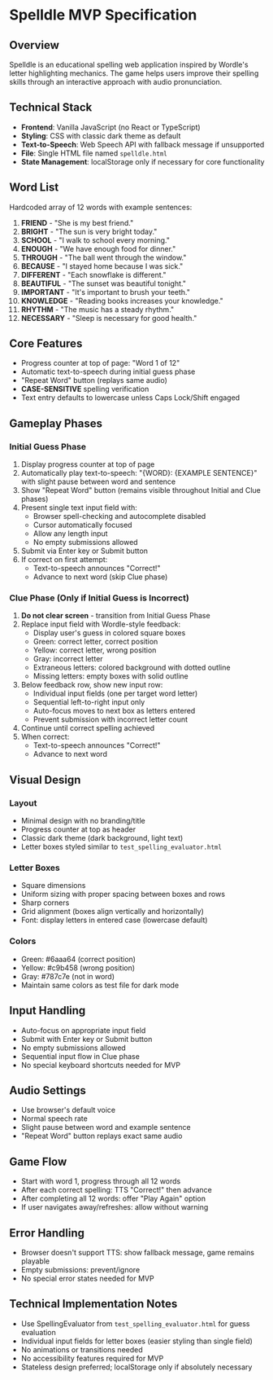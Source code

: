 # Spelldle MVP Specification

## Overview
Spelldle is an educational spelling web application inspired by Wordle's letter highlighting mechanics. The game helps users improve their spelling skills through an interactive approach with audio pronunciation.

## Technical Stack
- **Frontend**: Vanilla JavaScript (no React or TypeScript)
- **Styling**: CSS with classic dark theme as default
- **Text-to-Speech**: Web Speech API with fallback message if unsupported
- **File**: Single HTML file named `spelldle.html`
- **State Management**: localStorage only if necessary for core functionality

## Word List
Hardcoded array of 12 words with example sentences:

1. **FRIEND** - "She is my best friend."
2. **BRIGHT** - "The sun is very bright today."
3. **SCHOOL** - "I walk to school every morning."
4. **ENOUGH** - "We have enough food for dinner."
5. **THROUGH** - "The ball went through the window."
6. **BECAUSE** - "I stayed home because I was sick."
7. **DIFFERENT** - "Each snowflake is different."
8. **BEAUTIFUL** - "The sunset was beautiful tonight."
9. **IMPORTANT** - "It's important to brush your teeth."
10. **KNOWLEDGE** - "Reading books increases your knowledge."
11. **RHYTHM** - "The music has a steady rhythm."
12. **NECESSARY** - "Sleep is necessary for good health."

## Core Features
- Progress counter at top of page: "Word 1 of 12"
- Automatic text-to-speech during initial guess phase
- "Repeat Word" button (replays same audio)
- **CASE-SENSITIVE** spelling verification
- Text entry defaults to lowercase unless Caps Lock/Shift engaged

## Gameplay Phases

### Initial Guess Phase
1. Display progress counter at top of page
2. Automatically play text-to-speech: "{WORD}: {EXAMPLE SENTENCE}" with slight pause between word and sentence
3. Show "Repeat Word" button (remains visible throughout Initial and Clue phases)
4. Present single text input field with:
   - Browser spell-checking and autocomplete disabled
   - Cursor automatically focused
   - Allow any length input
   - No empty submissions allowed
5. Submit via Enter key or Submit button
6. If correct on first attempt:
   - Text-to-speech announces "Correct!"
   - Advance to next word (skip Clue phase)

### Clue Phase (Only if Initial Guess is Incorrect)
1. **Do not clear screen** - transition from Initial Guess Phase
2. Replace input field with Wordle-style feedback:
   - Display user's guess in colored square boxes
   - Green: correct letter, correct position
   - Yellow: correct letter, wrong position  
   - Gray: incorrect letter
   - Extraneous letters: colored background with dotted outline
   - Missing letters: empty boxes with solid outline
3. Below feedback row, show new input row:
   - Individual input fields (one per target word letter)
   - Sequential left-to-right input only
   - Auto-focus moves to next box as letters entered
   - Prevent submission with incorrect letter count
4. Continue until correct spelling achieved
5. When correct:
   - Text-to-speech announces "Correct!"
   - Advance to next word

## Visual Design

### Layout
- Minimal design with no branding/title
- Progress counter at top as header
- Classic dark theme (dark background, light text)
- Letter boxes styled similar to `test_spelling_evaluator.html`

### Letter Boxes
- Square dimensions
- Uniform sizing with proper spacing between boxes and rows
- Sharp corners
- Grid alignment (boxes align vertically and horizontally)
- Font: display letters in entered case (lowercase default)

### Colors
- Green: #6aaa64 (correct position)
- Yellow: #c9b458 (wrong position)  
- Gray: #787c7e (not in word)
- Maintain same colors as test file for dark mode

## Input Handling
- Auto-focus on appropriate input field
- Submit with Enter key or Submit button
- No empty submissions allowed
- Sequential input flow in Clue phase
- No special keyboard shortcuts needed for MVP

## Audio Settings
- Use browser's default voice
- Normal speech rate
- Slight pause between word and example sentence
- "Repeat Word" button replays exact same audio

## Game Flow
- Start with word 1, progress through all 12 words
- After each correct spelling: TTS "Correct!" then advance
- After completing all 12 words: offer "Play Again" option
- If user navigates away/refreshes: allow without warning

## Error Handling
- Browser doesn't support TTS: show fallback message, game remains playable
- Empty submissions: prevent/ignore
- No special error states needed for MVP

## Technical Implementation Notes
- Use SpellingEvaluator from `test_spelling_evaluator.html` for guess evaluation
- Individual input fields for letter boxes (easier styling than single field)
- No animations or transitions needed
- No accessibility features required for MVP
- Stateless design preferred; localStorage only if absolutely necessary
